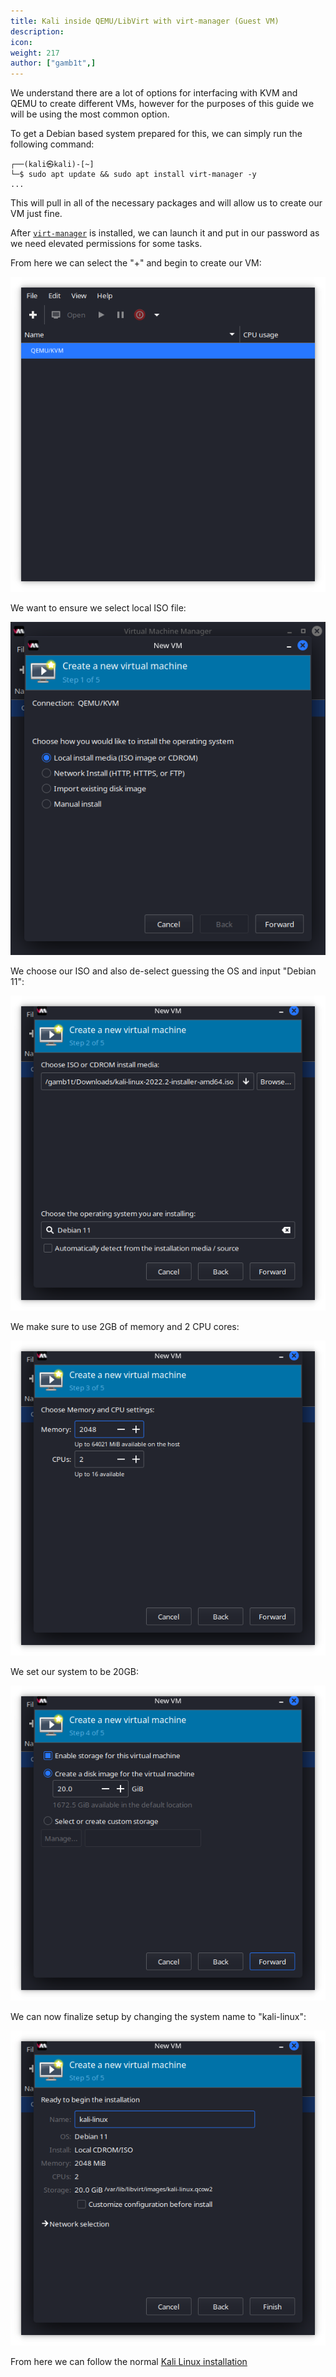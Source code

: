 ```yaml
---
title: Kali inside QEMU/LibVirt with virt-manager (Guest VM)
description:
icon:
weight: 217
author: ["gamb1t",]
---
```


We understand there are a lot of options for interfacing with KVM and QEMU to create different VMs, however for the purposes of this guide we will be using the most common option.

To get a Debian based system prepared for this, we can simply run the following command:

```console
┌──(kali㉿kali)-[~]
└─$ sudo apt update && sudo apt install virt-manager -y
...
```

This will pull in all of the necessary packages and will allow us to create our VM just fine.

After [`virt-manager`](https://manpages.debian.org/bullseye/virt-manager/virt-manager.1.en.html) is installed, we can launch it and put in our password as we need elevated permissions for some tasks.

From here we can select the "+" and begin to create our VM:

![](libvirt-1.png)

We want to ensure we select local ISO file:

![](libvirt-2.png)

We choose our ISO and also de-select guessing the OS and input "Debian 11":

![](libvirt-3.png)

We make sure to use 2GB of memory and 2 CPU cores:

![](libvirt-4.png)

We set our system to be 20GB:

![](libvirt-5.png)

We can now finalize setup by changing the system name to "kali-linux":

![](libvirt-6.png)

From here we can follow the normal [Kali Linux installation](/docs/installation/hard-disk-install/)
